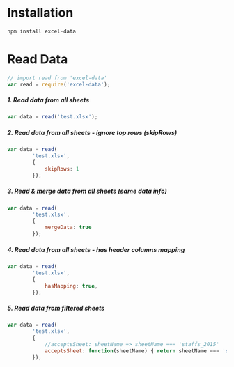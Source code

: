 # Installation
```javascript
npm install excel-data
```

# Read Data
```javascript
// import read from 'excel-data'
var read = require('excel-data');
```

##### 1. Read data from all sheets
```javascript
var data = read('test.xlsx');
```


##### 2. Read data from all sheets - ignore top rows (skipRows)
```javascript
var data = read(
		'test.xlsx', 
		{
			skipRows: 1
		});
```


##### 3. Read & merge data from all sheets (same data info)
```javascript
var data = read(
		'test.xlsx', 
		{
			mergeData: true
		});
```


##### 4. Read data from all sheets - has header columns mapping
```javascript
var data = read(
		'test.xlsx', 
		{
			hasMapping: true,
		});
```


##### 5. Read data from filtered sheets
```javascript
var data = read(
		'test.xlsx', 
		{
			//acceptsSheet: sheetName => sheetName === 'staffs_2015'
			acceptsSheet: function(sheetName) { return sheetName === 'staffs_2015' }
		});
```
